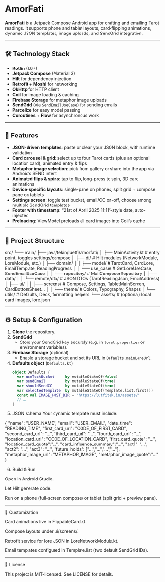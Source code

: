 # AmorFati

**AmorFati** is a Jetpack Compose Android app for crafting and emailing Tarot readings. It supports phone and tablet layouts, card-flipping animations, dynamic JSON templates, image uploads, and SendGrid integration.

---

## 🛠️ Technology Stack

- **Kotlin** (1.8+)
- **Jetpack Compose** (Material 3)
- **Hilt** for dependency injection
- **Retrofit** + **Moshi** for networking
- **OkHttp** for HTTP client
- **Coil** for image loading & caching
- **Firebase Storage** for metaphor image uploads
- **SendGrid** (via `SendEmailUseCase`) for sending emails
- **Parcelize** for easy model passing
- **Coroutines** + **Flow** for asynchronous work

---

## 🚀 Features

- **JSON-driven templates**: paste or clear your JSON block, with runtime validation  
- **Card carousel & grid**: select up to four Tarot cards (plus an optional location card), animated entry & flips  
- **Metaphor image selection**: pick from gallery or share into the app via Android’s SEND intent  
- **Animated flips & spins**: tap to flip, long-press to spin, 3D card animations  
- **Device-specific layouts**: single-pane on phones, split grid + compose pane on tablets  
- **Settings screen**: toggle test bucket, email/CC on-off, choose among multiple SendGrid templates  
- **Footer with timestamp**: “21st of April 2025 11:11”-style date, auto-injected  
- **Preloading**: ViewModel preloads all card images into Coil’s cache

---

## 📁 Project Structure

src/ └── main/ ├── java/tekin/luetfi/amorfati/ │   ├── MainActivity.kt         # entry point, toggles settings/compose │   ├── di/                     # Hilt modules (NetworkModule, LoreModule, etc.) │   ├── domain/ │   │   ├── model/              # TarotCard, CardLore, EmailTemplate, ReadingProgress │   │   ├── use_case/           # GetLoreUseCase, SendEmailUseCase │   │   └── repository/         # MailComposerRepository │   ├── data/ │   │   └── remote/dto/         # JSON DTOs (TarotReadingJson, EmailAddress) │   ├── ui/ │   │   ├── screens/            # Compose, Settings, TabletMainScreen, CardBottomSheet… │   │   └── theme/              # Colors, Typography, Shapes │   └── utils/                  # Defaults, Deck, formatting helpers └── assets/                     # (optional) local card images, lore.json

---

## ⚙️ Setup & Configuration

1. **Clone** the repository.  
2. **SendGrid**  
   - Store your SendGrid key securely (e.g. in `local.properties` or environment variables).  
3. **Firebase Storage** (optional)  
   - Enable a storage bucket and set its URL in `Defaults.mainLoreUrl`.  
4. **Defaults object** (`Defaults.kt`)  
   ```kotlin
   object Defaults {
     var useTestBucket     by mutableStateOf(false)
     var sendEmail         by mutableStateOf(true)
     var shouldSendCC      by mutableStateOf(true)
     var selectedTemplate  by mutableStateOf(Template.list.first())
     const val IMAGE_HOST_DIR = "https://lutfitek.in/assets/"
     // …
   }

5. JSON schema
Your dynamic template must include:

{
  "name":               "USER_NAME",
  "email":              "USER_EMAIL",
  "date_time":          "READING_TIME",
  "first_card_url":     "CODE_OF_FIRST_CARD",
  "second_card_url":    "…",
  "third_card_url":     "…",
  "fourth_card_url":    "…",
  "location_card_url":  "CODE_OF_LOCATION_CARD",
  "first_card_quote":   "…",
  "location_card_quote":"…",
  "card_influence_summary":"…",
  "act1":               "…",
  "act2":               "…",
  "act3":               "…",
  "future_holds":       ["…","…","…","…"],
  "metaphor_image_url": "METAPHOR_IMAGE",
  "metaphor_image_quote":"…"
}


6. Build & Run

Open in Android Studio.

Let Hilt generate code.

Run on a phone (full-screen compose) or tablet (split grid + preview pane).





---

🎨 Customization

Card animations live in FlippableCard.kt.

Compose layouts under ui/screens/.

Retrofit service for lore JSON in LoreNetworkModule.kt.

Email templates configured in Template.list (two default SendGrid IDs).



---

📄 License

This project is MIT-licensed. See LICENSE for details.

